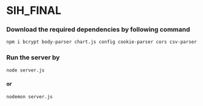 # SIH_FINAL

### Download the required dependencies by following command
```bash
npm i bcrypt body-parser chart.js config cookie-parser cors csv-parser debug express mongoose
```

### Run the server by 
```bash
node server.js
```
#### or
```bash
nodemon server.js
```
